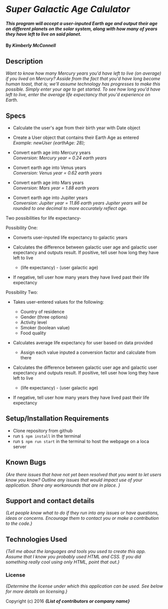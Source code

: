 # _Super Galactic Age Calulator_

#### _This program will accept a user-inputed Earth age and output their age on different planets on the solar system, along with how many of years they have left to live on said planet._

#### By _**Kimberly McConnell**_

## Description

_Want to know how many Mercury years you'd have left to live (on average) if you lived on Mercury? Asside from the fact that you'd have long become human toast, that is; we'll assume technology has progresses to make this possible. Simply enter your age to get started. To see how long you'd have left to live, enter the average life expectancy that you'd experience on Earth._

## Specs

* Calculate the user's age from their birth year with Date object

* Create a User object that contains their Earth Age as entered <br>
  _Example: newUser {earthAge: 28};_

* Convert earth age into Mercury years <br>
_Conversion: Mercury year = 0.24 earth years_

* Convert earth age into Venus years <br>
  _Conversion: Venus year = 0.62 earth years_

* Convert earth age into Mars years <br>
  _Conversion: Mars year = 1.88 earth years_

* Convert earth age into Jupiter years <br>
  _Conversion: Jupiter year = 11.86 earth years_
  _Jupiter years will be rounded to one decimal to more accurately reflect age._

Two possibilities for life expectancy-

  Possibility One:
  * Converts user-inputed life expectancy to galactic years

  * Calculates the difference between galactic user age and galactic user expectancy and outputs result.
  If positive, tell user how long they have left to live
    * (life expectancy) - (user galactic age)

  * If negative, tell user how many years they have lived past their life expectancy

  Possibility Two:
  * Takes user-entered values for the following:
    * Country of residence
    * Gender (three options)
    * Activity level
    * Smoker (boolean value)
    * Food quality

  * Calculates average life expectancy for user based on data provided
    * Assign each value inputed a conversion factor and calculate from there

  * Calculates the difference between galactic user age and galactic user expectancy and outputs result.
  If positive, tell user how long they have left to live
    * (life expectancy) - (user galactic age)

  * If negative, tell user how many years they have lived past their life expectancy




## Setup/Installation Requirements

* Clone repository from github
* run ```$ npm install``` in the terminal
* run ```$ npm run start``` in the terminal to host the webpage on a loca server







## Known Bugs

_{Are there issues that have not yet been resolved that you want to let users know you know?  Outline any issues that would impact use of your application.  Share any workarounds that are in place. }_

## Support and contact details

_{Let people know what to do if they run into any issues or have questions, ideas or concerns.  Encourage them to contact you or make a contribution to the code.}_

## Technologies Used

_{Tell me about the languages and tools you used to create this app. Assume that I know you probably used HTML and CSS. If you did something really cool using only HTML, point that out.}_

### License

*{Determine the license under which this application can be used.  See below for more details on licensing.}*

Copyright (c) 2016 **_{List of contributors or company name}_**
